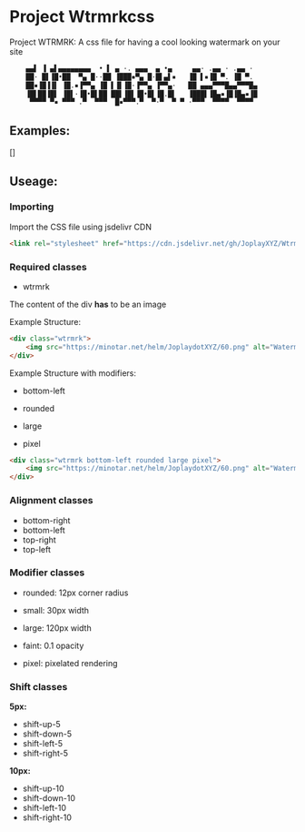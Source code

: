 # Project Wtrmrkcss
Project WTRMRK: A css file for having a cool looking watermark on your site

```diff
    ▄▄▌ ▐ ▄▌▄▄▄▄▄▄▄▄  • ▌ ▄ ·. ▄▄▄  ▄ •▄     ▄▄· .▄▄ · .▄▄ · 
    ██· █▌▐█•██  ▀▄ █··██ ▐███▪▀▄ █·█▌▄▌▪   ▐█ ▌▪▐█ ▀. ▐█ ▀. 
    ██▪▐█▐▐▌ ▐█.▪▐▀▀▄ ▐█ ▌▐▌▐█·▐▀▀▄ ▐▀▀▄·   ██ ▄▄▄▀▀▀█▄▄▀▀▀█▄
    ▐█▌██▐█▌ ▐█▌·▐█•█▌██ ██▌▐█▌▐█•█▌▐█.█▌   ▐███▌▐█▄▪▐█▐█▄▪▐█
     ▀▀▀▀ ▀▪ ▀▀▀ .▀  ▀▀▀  █▪▀▀▀.▀  ▀·▀  ▀ ▀ ·▀▀▀  ▀▀▀▀  ▀▀▀▀ 
```

## Examples:

[![]()]
## Useage:

### Importing

Import the CSS file using jsdelivr CDN

```html
<link rel="stylesheet" href="https://cdn.jsdelivr.net/gh/JoplayXYZ/Wtrmrkcss@latest/wtrmrk.css">
```

### Required classes

- wtrmrk

The content of the div **has** to be an image

Example Structure:

```html
<div class="wtrmrk">
    <img src="https://minotar.net/helm/JoplaydotXYZ/60.png" alt="Watermark">
</div>
```

Example Structure with modifiers:

- bottom-left

- rounded

- large

- pixel

```html
<div class="wtrmrk bottom-left rounded large pixel">
    <img src="https://minotar.net/helm/JoplaydotXYZ/60.png" alt="Watermark">
</div>
```

### Alignment classes

- bottom-right
- bottom-left
- top-right
- top-left

### Modifier classes

- rounded: 12px corner radius

- small: 30px width

- large: 120px width

- faint: 0.1 opacity

- pixel: pixelated rendering

### Shift classes

**5px:**

- shift-up-5
- shift-down-5
- shift-left-5
- shift-right-5

**10px:**

- shift-up-10
- shift-down-10
- shift-left-10
- shift-right-10
